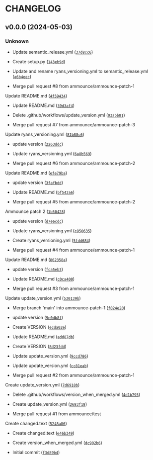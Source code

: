 # CHANGELOG



## v0.0.0 (2024-05-03)

### Unknown

* Update semantic_release.yml ([`37d8cc6`](https://github.com/ammounce/test/commit/37d8cc6816d928c4c1bbe5a12f90ea5c38166e82))

* Create setup.py ([`143eb9d`](https://github.com/ammounce/test/commit/143eb9d4ed43e71756705917208a1a62d566568f))

* Update and rename ryans_versioning.yml to semantic_release.yml ([`a6b4eec`](https://github.com/ammounce/test/commit/a6b4eec6567348b369e144133a242bfff275deff))

* Merge pull request #8 from ammounce/ammounce-patch-1

Update README.md ([`4f59434`](https://github.com/ammounce/test/commit/4f5943469b3d3ec52b5aa09d874dc7289203d10c))

* Update README.md ([`39d3af4`](https://github.com/ammounce/test/commit/39d3af48df055d71d9f5e344de62412fa2ee4691))

* Delete .github/workflows/update_version.yml ([`03abb81`](https://github.com/ammounce/test/commit/03abb81eb60980cfbf72d29bd86b4d464411c01e))

* Merge pull request #7 from ammounce/ammounce-patch-3

Update ryans_versioning.yml ([`81b88c6`](https://github.com/ammounce/test/commit/81b88c67be1154120ebc7ecf71a8e1d62843e82f))

* update version ([`2263ddc`](https://github.com/ammounce/test/commit/2263ddc02dbb1355a2fdefb885123bf011416e32))

* Update ryans_versioning.yml ([`6a8b569`](https://github.com/ammounce/test/commit/6a8b569d5db4d58ac730116a801ef348c99be984))

* Merge pull request #6 from ammounce/ammounce-patch-2

Update README.md ([`efe79ba`](https://github.com/ammounce/test/commit/efe79ba693394cd3cdc0a9adb8df1f02348ed9e9))

* update version ([`3fafbdd`](https://github.com/ammounce/test/commit/3fafbdde7655101b7c0fdf8fb3a1b166e9633841))

* Update README.md ([`bf542a6`](https://github.com/ammounce/test/commit/bf542a6854d9bd3d7a9b4e678bbb17637e540971))

* Merge pull request #5 from ammounce/ammounce-patch-2

Ammounce patch 2 ([`1b50428`](https://github.com/ammounce/test/commit/1b50428b2d69744e342149a375a1f624ace02b37))

* update version ([`d7e6cdc`](https://github.com/ammounce/test/commit/d7e6cdc430cb39e448123baae4c427ddaab8fbc3))

* Update ryans_versioning.yml ([`c850635`](https://github.com/ammounce/test/commit/c85063544431679022e1617169df2a22c7061e99))

* Create ryans_versioning.yml ([`5fdd684`](https://github.com/ammounce/test/commit/5fdd684adb1ee05d80e26f757445b321e46e7e5e))

* Merge pull request #4 from ammounce/ammounce-patch-1

Update README.md ([`862358a`](https://github.com/ammounce/test/commit/862358a1dd74dd1c9070d362f0c55b8a7cf649f0))

* update version ([`fca5eb3`](https://github.com/ammounce/test/commit/fca5eb32e43bff2e47b9f21a99ddded5548e3aa9))

* Update README.md ([`c0ca400`](https://github.com/ammounce/test/commit/c0ca400d7be41c3a7c4b2206798b1347a272cd53))

* Merge pull request #3 from ammounce/ammounce-patch-1

Update update_version.yml ([`530139b`](https://github.com/ammounce/test/commit/530139b20371c00e1c5fccbc2c785748ac1c8004))

* Merge branch &#39;main&#39; into ammounce-patch-1 ([`f024e20`](https://github.com/ammounce/test/commit/f024e202758e01ada1e342026759ae8e4de41066))

* update version ([`9e0db8f`](https://github.com/ammounce/test/commit/9e0db8f34f7bce27c6bed1b5150047702578fcc2))

* Create VERSION ([`ecda02e`](https://github.com/ammounce/test/commit/ecda02e8d0d9dca823c6eee6c06ddfa8243a4f58))

* Update README.md ([`add87db`](https://github.com/ammounce/test/commit/add87db0108be984024be66df2444a21b1958a71))

* Create VERSION ([`8d23fdd`](https://github.com/ammounce/test/commit/8d23fddcd8cf2b798f867b63544e8de046e721f5))

* Update update_version.yml ([`9ccd786`](https://github.com/ammounce/test/commit/9ccd786cb4746809f089900405575c12900449a3))

* Update update_version.yml ([`cc81eab`](https://github.com/ammounce/test/commit/cc81eaba9273f7dbc99c38e086006db1f0447e7d))

* Merge pull request #2 from ammounce/ammounce-patch-1

Create update_version.yml ([`7d6918b`](https://github.com/ammounce/test/commit/7d6918bdb78a2aeb7c9e58feff54cb3da581048f))

* Delete .github/workflows/version_when_merged.yml ([`4d1b795`](https://github.com/ammounce/test/commit/4d1b7950abd23351afb3a72e74200843ae53b535))

* Create update_version.yml ([`2683f18`](https://github.com/ammounce/test/commit/2683f18c6ce0a4da61d81a1cbe51e38082be3f70))

* Merge pull request #1 from ammounce/test

Create changed.text ([`5248a86`](https://github.com/ammounce/test/commit/5248a86e9fd6c445790d1a20d4940b86d2f85616))

* Create changed.text ([`e46b349`](https://github.com/ammounce/test/commit/e46b3494c3ffac11e8a389d3ccc02d1b28a9924f))

* Create version_when_merged.yml ([`dc902b6`](https://github.com/ammounce/test/commit/dc902b6f5e7022c3bb0684ce2e061b7d1201cb6e))

* Initial commit ([`f3d89b4`](https://github.com/ammounce/test/commit/f3d89b4b000c7a295f7eb6a6040a2dcb0870840f))
